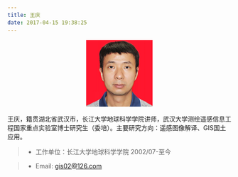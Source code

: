 ```yaml
---
title: 王庆
date: 2017-04-15 19:38:25
---
```


<div align=center>
<img src = "wq.png"/>
</div>

王庆，籍贯湖北省武汉市，长江大学地球科学学院讲师，武汉大学测绘遥感信息工程国家重点实验室博士研究生（委培）。主要研究方向：遥感图像解译、GIS国土应用。

> * 工作单位：长江大学地球科学学院 2002/07-至今

> * Email: <gis02@126.com>

